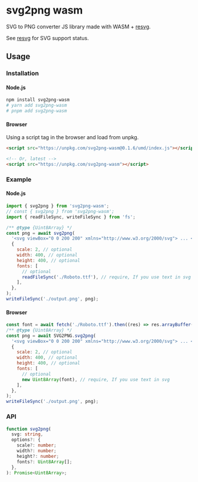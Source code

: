 # svg2png wasm

SVG to PNG converter JS library made with WASM + [resvg](https://crates.io/crates/resvg).

See [resvg](https://github.com/RazrFalcon/resvg#svg-support) for SVG support status.

## Usage

### Installation

#### Node.js

```sh
npm install svg2png-wasm
# yarn add svg2png-wasm
# pnpm add svg2png-wasm
```

#### Browser

Using a script tag in the browser and load from unpkg.

```html
<script src="https://unpkg.com/svg2png-wasm@0.1.6/umd/index.js"></script>

<!-- Or, latest -->
<script src="https://unpkg.com/svg2png-wasm"></script>
```

### Example

#### Node.js

```js
import { svg2png } from 'svg2png-wasm';
// const { svg2png } from 'svg2png-wasm';
import { readFileSync, writeFileSync } from 'fs';

/** @type {Uint8Array} */
const png = await svg2png(
  '<svg viewBox="0 0 200 200" xmlns="http://www.w3.org/2000/svg"> ... </svg>',
  {
    scale: 2, // optional
    width: 400, // optional
    height: 400, // optional
    fonts: [
      // optional
      readFileSync('./Roboto.ttf'), // require, If you use text in svg
    ],
  },
);
writeFileSync('./output.png', png);
```

#### Browser

```js
const font = await fetch('./Roboto.ttf').then((res) => res.arrayBuffer());
/** @type {Uint8Array} */
const png = await SVG2PNG.svg2png(
  '<svg viewBox="0 0 200 200" xmlns="http://www.w3.org/2000/svg"> ... </svg>',
  {
    scale: 2, // optional
    width: 400, // optional
    height: 400, // optional
    fonts: [
      // optional
      new Uint8Array(font), // require, If you use text in svg
    ],
  },
);
writeFileSync('./output.png', png);
```

### API

```ts
function svg2png(
  svg: string,
  options?: {
    scale?: number;
    width?: number;
    height?: number;
    fonts?: Uint8Array[];
  },
): Promise<Uint8Array>;
```
